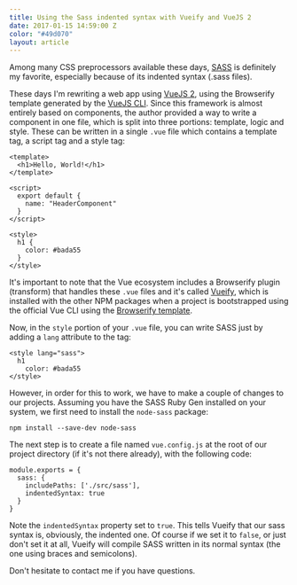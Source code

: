 ```yaml
---
title: Using the Sass indented syntax with Vueify and VueJS 2
date: 2017-01-15 14:59:00 Z
color: "#49d070"
layout: article
---
```


Among many CSS preprocessors available these days, [SASS](http://sass-lang.com/) is definitely my favorite, especially because of its indented syntax (.sass files).

These days I'm rewriting a web app using [VueJS 2](https://vuejs.org/), using the Browserify template generated by the [VueJS CLI](https://github.com/vuejs/vue-cli). Since this framework is almost entirely based on components, the author provided a way to write a component in one file, which is split into three portions: template, logic and style. These can be written in a single `.vue` file which contains a template tag, a script tag and a style tag:

```
<template>
  <h1>Hello, World!</h1>
</template>

<script>
  export default {
    name: "HeaderComponent"
  }
</script>

<style>
  h1 {
    color: #bada55
  }
</style>
```

It's important to note that the Vue ecosystem includes a Browserify plugin (transform) that handles these `.vue` files and it's called [Vueify](https://github.com/vuejs/vueify), which is installed with the other NPM packages when a project is bootstrapped using the official Vue CLI using the [Browserify template](https://github.com/vuejs-templates/browserify). 

Now, in the `style` portion of your `.vue` file, you can write SASS just by adding a `lang` attribute to the tag: 

```
<style lang="sass">
  h1
    color: #bada55
</style> 
```

However, in order for this to work, we have to make a couple of changes to our projects. Assuming you have the SASS Ruby Gen installed on your system, we first need to install the `node-sass` package: 

```
npm install --save-dev node-sass
```

The next step is to create a file named `vue.config.js` at the root of our project directory (if it's not there already), with the following code: 

```
module.exports = {
  sass: {
    includePaths: ['./src/sass'],
    indentedSyntax: true
  }
}
```

Note the `indentedSyntax` property set to `true`. This tells Vueify that our sass syntax is, obviously, the indented one. Of course if we set it to `false`, or just don't set it at all, Vueify will compile SASS written in its normal syntax (the one using braces and semicolons).

Don't hesitate to contact me if you have questions. 
